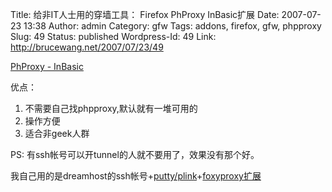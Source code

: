 Title: 给非IT人士用的穿墙工具： Firefox PhProxy InBasic扩展
Date: 2007-07-23 13:38
Author: admin
Category: gfw
Tags: addons, firefox, gfw, phpproxy
Slug: 49
Status: published
Wordpress-Id: 49
Link: http://brucewang.net/2007/07/23/49

[PhProxy - InBasic](https://addons.mozilla.org/en-US/firefox/addon/3239)

优点：

1.  不需要自己找phpproxy,默认就有一堆可用的
2.  操作方便
3.  适合非geek人群

PS: 有ssh帐号可以开tunnel的人就不要用了，效果没有那个好。  

我自己用的是dreamhost的ssh帐号+[putty/plink](http://www.putty.nl/)+[foxyproxy扩展](http://foxyproxy.mozdev.org/quickstart.html)
